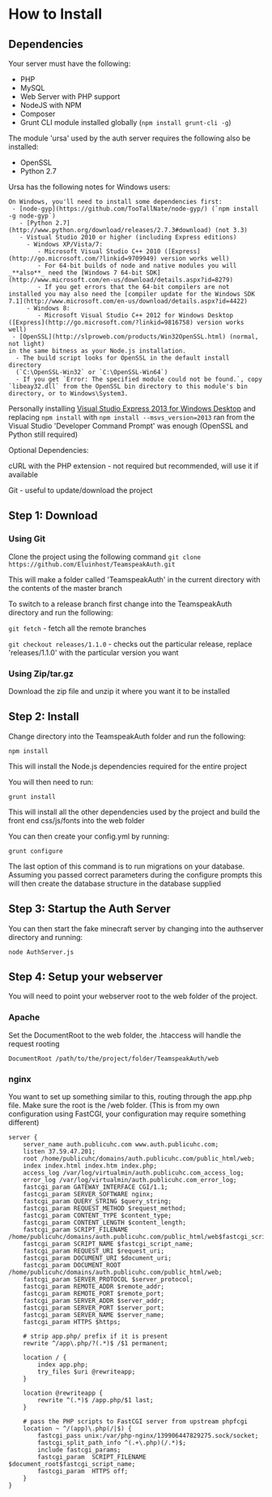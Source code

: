 How to Install
==============

Dependencies
------------

Your server must have the following:

- PHP
- MySQL
- Web Server with PHP support
- NodeJS with NPM
- Composer
- Grunt CLI module installed globally (`npm install grunt-cli -g`)

The module 'ursa' used by the auth server requires the following also be installed:

- OpenSSL
- Python 2.7

Ursa has the following notes for Windows users:

    On Windows, you'll need to install some dependencies first:
     - [node-gyp](https://github.com/TooTallNate/node-gyp/) (`npm install -g node-gyp`)
       - [Python 2.7](http://www.python.org/download/releases/2.7.3#download) (not 3.3)
       - Vistual Studio 2010 or higher (including Express editions)
         - Windows XP/Vista/7:
            - Microsoft Visual Studio C++ 2010 ([Express](http://go.microsoft.com/?linkid=9709949) version works well)
            - For 64-bit builds of node and native modules you will _**also**_ need the [Windows 7 64-bit SDK](http://www.microsoft.com/en-us/download/details.aspx?id=8279)
            - If you get errors that the 64-bit compilers are not installed you may also need the [compiler update for the Windows SDK 7.1](http://www.microsoft.com/en-us/download/details.aspx?id=4422)
         - Windows 8:
            - Microsoft Visual Studio C++ 2012 for Windows Desktop ([Express](http://go.microsoft.com/?linkid=9816758) version works well)
     - [OpenSSL](http://slproweb.com/products/Win32OpenSSL.html) (normal, not light)
    in the same bitness as your Node.js installation.
      - The build script looks for OpenSSL in the default install directory  
      (`C:\OpenSSL-Win32` or `C:\OpenSSL-Win64`)
      - If you get `Error: The specified module could not be found.`, copy `libeay32.dll` from the OpenSSL bin directory to this module's bin directory, or to Windows\System3.

Personally installing [Visual Studio Express 2013 for Windows Desktop](http://www.visualstudio.com/downloads/download-visual-studio-vs) and replacing `npm install` with `npm install --msvs_version=2013` ran from the Visual Studio 'Developer Command Prompt' was enough (OpenSSL and Python still required)

Optional Dependencies:

cURL with the PHP extension - not required but recommended, will use it if available

Git - useful to update/download the project

Step 1: Download
----------------

### Using Git

Clone the project using the following command `git clone https://github.com/Eluinhost/TeamspeakAuth.git`

This will make a folder called 'TeamspeakAuth' in the current directory with the contents of the master branch

To switch to a release branch first change into the TeamspeakAuth directory and run the following:

`git fetch` - fetch all the remote branches

`git checkout releases/1.1.0` - checks out the particular release, replace 'releases/1.1.0' with the particular version you want

### Using Zip/tar.gz

Download the zip file and unzip it where you want it to be installed

Step 2: Install
---------------

Change directory into the TeamspeakAuth folder and run the following:

`npm install`

This will install the Node.js dependencies required for the entire project

You will then need to run:

`grunt install`

This will install all the other dependencies used by the project and build the front end css/js/fonts into the web folder

You can then create your config.yml by running:

`grunt configure`

The last option of this command is to run migrations on your database. 
Assuming you passed correct parameters during the configure prompts this will then create the database structure in the database supplied

Step 3: Startup the Auth Server
-------------------------------

You can then start the fake minecraft server by changing into the authserver directory and running:

`node AuthServer.js`

Step 4: Setup your webserver
----------------------------

You will need to point your webserver root to the web folder of the project. 

### Apache

Set the DocumentRoot to the web folder, the .htaccess will handle the request rooting

    DocumentRoot /path/to/the/project/folder/TeamspeakAuth/web
    
### nginx

You want to set up something similar to this, routing through the app.php file. Make sure the root is the /web folder. (This is from my own configuration using FastCGI, your configuration may require something different)

    server {
        server_name auth.publicuhc.com www.auth.publicuhc.com;
        listen 37.59.47.201;
        root /home/publicuhc/domains/auth.publicuhc.com/public_html/web;
        index index.html index.htm index.php;
        access_log /var/log/virtualmin/auth.publicuhc.com_access_log;
        error_log /var/log/virtualmin/auth.publicuhc.com_error_log;
        fastcgi_param GATEWAY_INTERFACE CGI/1.1;
        fastcgi_param SERVER_SOFTWARE nginx;
        fastcgi_param QUERY_STRING $query_string;
        fastcgi_param REQUEST_METHOD $request_method;
        fastcgi_param CONTENT_TYPE $content_type;
        fastcgi_param CONTENT_LENGTH $content_length;
        fastcgi_param SCRIPT_FILENAME /home/publicuhc/domains/auth.publicuhc.com/public_html/web$fastcgi_script_name;
        fastcgi_param SCRIPT_NAME $fastcgi_script_name;
        fastcgi_param REQUEST_URI $request_uri;
        fastcgi_param DOCUMENT_URI $document_uri;
        fastcgi_param DOCUMENT_ROOT /home/publicuhc/domains/auth.publicuhc.com/public_html/web;
        fastcgi_param SERVER_PROTOCOL $server_protocol;
        fastcgi_param REMOTE_ADDR $remote_addr;
        fastcgi_param REMOTE_PORT $remote_port;
        fastcgi_param SERVER_ADDR $server_addr;
        fastcgi_param SERVER_PORT $server_port;
        fastcgi_param SERVER_NAME $server_name;
        fastcgi_param HTTPS $https;

        # strip app.php/ prefix if it is present
        rewrite ^/app\.php/?(.*)$ /$1 permanent;

        location / {
            index app.php;
            try_files $uri @rewriteapp;
        }

        location @rewriteapp {
            rewrite ^(.*)$ /app.php/$1 last;
        }

        # pass the PHP scripts to FastCGI server from upstream phpfcgi
        location ~ ^/(app)\.php(/|$) {
            fastcgi_pass unix:/var/php-nginx/139906447829275.sock/socket;
            fastcgi_split_path_info ^(.+\.php)(/.*)$;
            include fastcgi_params;
            fastcgi_param  SCRIPT_FILENAME $document_root$fastcgi_script_name;
            fastcgi_param  HTTPS off;
        }
    }